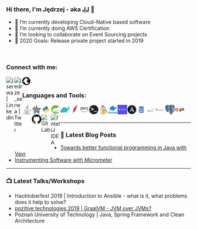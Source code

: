 ### Hi there, I'm Jędrzej - aka [JJ][twitter] 👋

- 🔭 I’m currently developing Cloud-Native based software 
- 🌱 I’m currently doing AWS Certification
- 👯 I’m looking to collaborate on Event Sourcing projects
- 🥅 2020 Goals: Release private project started in 2019

<br />

### Connect with me:

[<img align="left" alt="jserwa | LinkedIn" width="22px" src="https://cdn.jsdelivr.net/npm/simple-icons@v3/icons/linkedin.svg" />][linkedin]
[<img align="left" alt="jedrze_serwa | Twitter" width="22px" src="https://cdn.jsdelivr.net/npm/simple-icons@v3/icons/twitter.svg" />][twitter]
[<img align="left" alt="serwa.it" width="22px" src="https://raw.githubusercontent.com/iconic/open-iconic/master/svg/globe.svg" />][website]

<br />

### Languages and Tools:

<!-- LANGUAGES:START -->
<img align="left" alt="Java" width="26px" src="https://raw.githubusercontent.com/github/explore/80688e429a7d4ef2fca1e82350fe8e3517d3494d/topics/java/java.png" />
<img align="left" alt="Groovy" width="26px" src="https://raw.githubusercontent.com/github/explore/b15b6cf1726418913aafbf337a749dded180279d/topics/groovy/groovy.png" />
<img align="left" alt="Python" width="26px" src="https://raw.githubusercontent.com/github/explore/80688e429a7d4ef2fca1e82350fe8e3517d3494d/topics/python/python.png" />
<!-- LANGUAGES:END -->

<!-- FRAMEWORKS:START -->
<img align="left" alt="Spring Framework" width="26px" src="https://raw.githubusercontent.com/github/explore/80688e429a7d4ef2fca1e82350fe8e3517d3494d/topics/spring-boot/spring-boot.png" />
<!-- FRAMEWORKS:END -->

<!-- BUILD_TOOLS:START -->
<img align="left" alt="Gradle" width="26px" src="https://raw.githubusercontent.com/github/explore/59009b1589a883459c0ae19044e3e7e3ec0c4e0a/topics/gradle/gradle.png" />
<img align="left" alt="Maven" width="26px" src="https://raw.githubusercontent.com/github/explore/80688e429a7d4ef2fca1e82350fe8e3517d3494d/topics/maven/maven.png" />
<!-- BUILD_TOOLS:END -->

<!-- DEVOPS:START -->
<img align="left" alt="AWS" width="26px" src="https://raw.githubusercontent.com/github/explore/fbceb94436312b6dacde68d122a5b9c7d11f9524/topics/aws/aws.png" />
<img align="left" alt="Terminal" width="26px" src="https://raw.githubusercontent.com/github/explore/80688e429a7d4ef2fca1e82350fe8e3517d3494d/topics/terminal/terminal.png" />
<img align="left" alt="Homebrew" width="26px" src="https://raw.githubusercontent.com/github/explore/80688e429a7d4ef2fca1e82350fe8e3517d3494d/topics/homebrew/homebrew.png" />
<img align="left" alt="Docker" width="26px" src="https://raw.githubusercontent.com/github/explore/80688e429a7d4ef2fca1e82350fe8e3517d3494d/topics/docker/docker.png" />
<img align="left" alt="Terraform" width="26px" src="https://raw.githubusercontent.com/github/explore/80688e429a7d4ef2fca1e82350fe8e3517d3494d/topics/terraform/terraform.png" />
<img align="left" alt="Ansible" width="26px" src="https://raw.githubusercontent.com/github/explore/80688e429a7d4ef2fca1e82350fe8e3517d3494d/topics/ansible/ansible.png" />
<!-- DEVOPS:END -->

<!-- DATABASES:START -->
<img align="left" alt="SQL" width="26px" src="https://raw.githubusercontent.com/github/explore/80688e429a7d4ef2fca1e82350fe8e3517d3494d/topics/sql/sql.png" />
<img align="left" alt="MySQL" width="26px" src="https://raw.githubusercontent.com/github/explore/80688e429a7d4ef2fca1e82350fe8e3517d3494d/topics/mysql/mysql.png" />
<img align="left" alt="MongoDB" width="26px" src="https://raw.githubusercontent.com/github/explore/80688e429a7d4ef2fca1e82350fe8e3517d3494d/topics/mongodb/mongodb.png" />
<img align="left" alt="PostgreSQL" width="26px" src="https://raw.githubusercontent.com/github/explore/80688e429a7d4ef2fca1e82350fe8e3517d3494d/topics/postgresql/postgresql.png" />
<!-- DATABASES:END -->

<!-- GIT:START -->
<img align="left" alt="Git" width="26px" src="https://raw.githubusercontent.com/github/explore/80688e429a7d4ef2fca1e82350fe8e3517d3494d/topics/git/git.png" />
<img align="left" alt="GitHub" width="26px" src="https://raw.githubusercontent.com/github/explore/78df643247d429f6cc873026c0622819ad797942/topics/github/github.png" />
<img align="left" alt="GitLab" width="26px" src="https://about.gitlab.com/images/press/logo/png/gitlab-icon-rgb.png" />
<!-- GIT:END -->

<!-- EDITORS:START -->
<img align="left" alt="InteliJ IDEA" width="26px" src="https://avatars0.githubusercontent.com/u/878437?s=200&v=4" />
<!-- EDITORS:END -->

<br />
<br />

---

### 📕 Latest Blog Posts

<!-- BLOG-POST-LIST:START -->
- [Towards better functional programming in Java with Vavr](https://dev.to/sonalake/towards-better-functional-programming-in-java-with-vavr-3dem)
- [Instrumenting Software with Micrometer](https://dev.to/sonalake/instrumenting-software-with-micrometer-58h1)
<!-- BLOG-POST-LIST:END -->

---

### 📺 Latest Talks/Workshops

<!-- TALKS:START -->
- Hacktoberfest 2019 | Introduction to Ansible - what is it, what problems does it help to solve?
- [pozitive technologies 2019 | GraalVM - JVM over JVMs?](https://www.youtube.com/watch?v=O8C27sQeWzI)
- Poznań University of Technology | Java, Spring Framework and Clean Architecture
<!-- TALKS:END -->



[website]: http://serwa.it
[twitter]: https://twitter.com/jedrzej_serwa
[linkedin]: https://linkedin.com/in/jserwa
